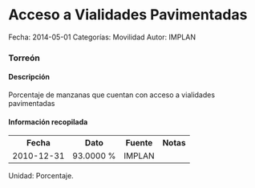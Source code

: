 Acceso a Vialidades Pavimentadas
=====

Fecha: 2014-05-01
Categorías: Movilidad
Autor: IMPLAN

### Torreón

#### Descripción

Porcentaje de manzanas que cuentan con acceso a vialidades pavimentadas

#### Información recopilada

<table class="table table-hover table-bordered">
  <tr><th>Fecha</th><th>Dato</th><th>Fuente</th><th>Notas</th></tr>
  <tr><td>2010-12-31</td><td>93.0000 %</td><td>IMPLAN</td><td></td></tr>
</table>

Unidad: Porcentaje.
